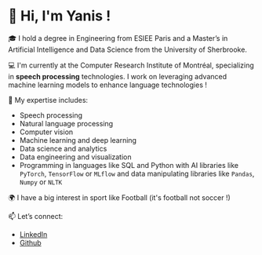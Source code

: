 # 👋 Hi, I'm Yanis !

🎓 I hold a degree in Engineering from ESIEE Paris and a Master’s in Artificial Intelligence and Data Science from the University of Sherbrooke.

💻 I'm currently at the Computer Research Institute of Montréal, specializing in **speech processing** technologies. I work on leveraging advanced machine learning models to enhance language technologies !

🌟 My expertise includes:
- Speech processing
- Natural language processing
- Computer vision
- Machine learning and deep learning
- Data science and analytics
- Data engineering and visualization
- Programming in languages like SQL and Python with AI libraries like `PyTorch`, `TensorFlow` or `MLflow` and data manipulating libraries like `Pandas`, `Numpy` or `NLTK`

🌍 I have a big interest in sport like Football (it's football not soccer !)

📫 Let’s connect:  
- [LinkedIn](https://www.linkedin.com/in/yanis-perrin-4ab95a201/)
- [Github](https://github.com/YanisPerrin)
